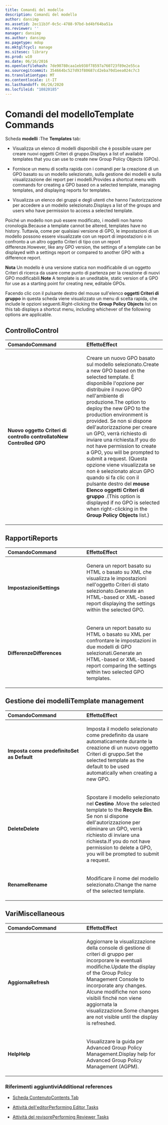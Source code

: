 ```yaml
---
title: Comandi del modello
description: Comandi del modello
author: dansimp
ms.assetid: 2ec11b3f-0c5c-4788-97bd-bd4bf64ba51a
ms.reviewer: ''
manager: dansimp
ms.author: dansimp
ms.pagetype: mdop
ms.mktglfcycl: manage
ms.sitesec: library
ms.prod: w10
ms.date: 06/16/2016
ms.openlocfilehash: 7de90780caa1eb938f78597a760723f89e2e55ca
ms.sourcegitcommit: 354664bc527d93f80687cd2eba70d1eea024c7c3
ms.translationtype: MT
ms.contentlocale: it-IT
ms.lasthandoff: 06/26/2020
ms.locfileid: "10820185"
---
```

# <span data-ttu-id="3db7d-103">Comandi del modello</span><span class="sxs-lookup"><span data-stu-id="3db7d-103">Template Commands</span></span>


<span data-ttu-id="3db7d-104">Scheda **modelli** :</span><span class="sxs-lookup"><span data-stu-id="3db7d-104">The **Templates** tab:</span></span>

-   <span data-ttu-id="3db7d-105">Visualizza un elenco di modelli disponibili che è possibile usare per creare nuovi oggetti Criteri di gruppo.</span><span class="sxs-lookup"><span data-stu-id="3db7d-105">Displays a list of available templates that you can use to create new Group Policy Objects (GPOs).</span></span>

-   <span data-ttu-id="3db7d-106">Fornisce un menu di scelta rapida con i comandi per la creazione di un GPO basato su un modello selezionato, sulla gestione dei modelli e sulla visualizzazione dei report per i modelli.</span><span class="sxs-lookup"><span data-stu-id="3db7d-106">Provides a shortcut menu with commands for creating a GPO based on a selected template, managing templates, and displaying reports for templates.</span></span>

-   <span data-ttu-id="3db7d-107">Visualizza un elenco dei gruppi e degli utenti che hanno l'autorizzazione per accedere a un modello selezionato.</span><span class="sxs-lookup"><span data-stu-id="3db7d-107">Displays a list of the groups and users who have permission to access a selected template.</span></span>

<span data-ttu-id="3db7d-108">Poiché un modello non può essere modificato, i modelli non hanno cronologia.</span><span class="sxs-lookup"><span data-stu-id="3db7d-108">Because a template cannot be altered, templates have no history.</span></span> <span data-ttu-id="3db7d-109">Tuttavia, come per qualsiasi versione di GPO, le impostazioni di un modello possono essere visualizzate con un report di impostazioni o in confronto a un altro oggetto Criteri di tipo con un report differenze.</span><span class="sxs-lookup"><span data-stu-id="3db7d-109">However, like any GPO version, the settings of a template can be displayed with a settings report or compared to another GPO with a difference report.</span></span>

<span data-ttu-id="3db7d-110">**Nota**  Un modello è una versione statica non modificabile di un oggetto Criteri di ricerca da usare come punto di partenza per la creazione di nuovi GPO modificabili.</span><span class="sxs-lookup"><span data-stu-id="3db7d-110">**Note** A template is an uneditable, static version of a GPO for use as a starting point for creating new, editable GPOs.</span></span>

 

<span data-ttu-id="3db7d-111">Facendo clic con il pulsante destro del mouse sull'elenco **oggetti Criteri di gruppo** in questa scheda viene visualizzato un menu di scelta rapida, che include le opzioni seguenti.</span><span class="sxs-lookup"><span data-stu-id="3db7d-111">Right-clicking the **Group Policy Objects** list on this tab displays a shortcut menu, including whichever of the following options are applicable.</span></span>

## <span data-ttu-id="3db7d-112">Controllo</span><span class="sxs-lookup"><span data-stu-id="3db7d-112">Control</span></span>


<table>
<colgroup>
<col width="50%" />
<col width="50%" />
</colgroup>
<thead>
<tr class="header">
<th align="left"><span data-ttu-id="3db7d-113">Comando</span><span class="sxs-lookup"><span data-stu-id="3db7d-113">Command</span></span></th>
<th align="left"><span data-ttu-id="3db7d-114">Effetto</span><span class="sxs-lookup"><span data-stu-id="3db7d-114">Effect</span></span></th>
</tr>
</thead>
<tbody>
<tr class="odd">
<td align="left"><p><strong><span data-ttu-id="3db7d-115">Nuovo oggetto Criteri di controllo controllato</span><span class="sxs-lookup"><span data-stu-id="3db7d-115">New Controlled GPO</span></span></strong></p></td>
<td align="left"><p><span data-ttu-id="3db7d-116">Creare un nuovo GPO basato sul modello selezionato.</span><span class="sxs-lookup"><span data-stu-id="3db7d-116">Create a new GPO based on the selected template.</span></span> <span data-ttu-id="3db7d-117">È disponibile l'opzione per distribuire il nuovo GPO nell'ambiente di produzione.</span><span class="sxs-lookup"><span data-stu-id="3db7d-117">The option to deploy the new GPO to the production environment is provided.</span></span> <span data-ttu-id="3db7d-118">Se non si dispone dell'autorizzazione per creare un GPO, verrà richiesto di inviare una richiesta.</span><span class="sxs-lookup"><span data-stu-id="3db7d-118">If you do not have permission to create a GPO, you will be prompted to submit a request.</span></span> <span data-ttu-id="3db7d-119">(Questa opzione viene visualizzata se non è selezionato alcun GPO quando si fa clic con il pulsante destro del <strong> mouse Elenco oggetti Criteri di gruppo </strong> .</span><span class="sxs-lookup"><span data-stu-id="3db7d-119">(This option is displayed if no GPO is selected when right-clicking in the <strong>Group Policy Objects</strong> list.)</span></span></p></td>
</tr>
</tbody>
</table>

 

## <span data-ttu-id="3db7d-120">Rapporti</span><span class="sxs-lookup"><span data-stu-id="3db7d-120">Reports</span></span>


<table>
<colgroup>
<col width="50%" />
<col width="50%" />
</colgroup>
<thead>
<tr class="header">
<th align="left"><span data-ttu-id="3db7d-121">Comando</span><span class="sxs-lookup"><span data-stu-id="3db7d-121">Command</span></span></th>
<th align="left"><span data-ttu-id="3db7d-122">Effetto</span><span class="sxs-lookup"><span data-stu-id="3db7d-122">Effect</span></span></th>
</tr>
</thead>
<tbody>
<tr class="odd">
<td align="left"><p><strong><span data-ttu-id="3db7d-123">Impostazioni</span><span class="sxs-lookup"><span data-stu-id="3db7d-123">Settings</span></span></strong></p></td>
<td align="left"><p><span data-ttu-id="3db7d-124">Genera un report basato su HTML o basato su XML che visualizza le impostazioni nell'oggetto Criteri di stato selezionato.</span><span class="sxs-lookup"><span data-stu-id="3db7d-124">Generate an HTML-based or XML-based report displaying the settings within the selected GPO.</span></span></p></td>
</tr>
<tr class="even">
<td align="left"><p><strong><span data-ttu-id="3db7d-125">Differenze</span><span class="sxs-lookup"><span data-stu-id="3db7d-125">Differences</span></span></strong></p></td>
<td align="left"><p><span data-ttu-id="3db7d-126">Genera un report basato su HTML o basato su XML per confrontare le impostazioni in due modelli di GPO selezionati.</span><span class="sxs-lookup"><span data-stu-id="3db7d-126">Generate an HTML-based or XML-based report comparing the settings within two selected GPO templates.</span></span></p></td>
</tr>
</tbody>
</table>

 

## <span data-ttu-id="3db7d-127">Gestione dei modelli</span><span class="sxs-lookup"><span data-stu-id="3db7d-127">Template management</span></span>


<table>
<colgroup>
<col width="50%" />
<col width="50%" />
</colgroup>
<thead>
<tr class="header">
<th align="left"><span data-ttu-id="3db7d-128">Comando</span><span class="sxs-lookup"><span data-stu-id="3db7d-128">Command</span></span></th>
<th align="left"><span data-ttu-id="3db7d-129">Effetto</span><span class="sxs-lookup"><span data-stu-id="3db7d-129">Effect</span></span></th>
</tr>
</thead>
<tbody>
<tr class="odd">
<td align="left"><p><strong><span data-ttu-id="3db7d-130">Imposta come predefinito</span><span class="sxs-lookup"><span data-stu-id="3db7d-130">Set as Default</span></span></strong></p></td>
<td align="left"><p><span data-ttu-id="3db7d-131">Imposta il modello selezionato come predefinito da usare automaticamente durante la creazione di un nuovo oggetto Criteri di gruppo.</span><span class="sxs-lookup"><span data-stu-id="3db7d-131">Set the selected template as the default to be used automatically when creating a new GPO.</span></span></p></td>
</tr>
<tr class="even">
<td align="left"><p><strong><span data-ttu-id="3db7d-132">Delete</span><span class="sxs-lookup"><span data-stu-id="3db7d-132">Delete</span></span></strong></p></td>
<td align="left"><p><span data-ttu-id="3db7d-133">Spostare il modello selezionato nel <strong> Cestino </strong> .</span><span class="sxs-lookup"><span data-stu-id="3db7d-133">Move the selected template to the <strong>Recycle Bin</strong>.</span></span> <span data-ttu-id="3db7d-134">Se non si dispone dell'autorizzazione per eliminare un GPO, verrà richiesto di inviare una richiesta.</span><span class="sxs-lookup"><span data-stu-id="3db7d-134">If you do not have permission to delete a GPO, you will be prompted to submit a request.</span></span></p></td>
</tr>
<tr class="odd">
<td align="left"><p><strong><span data-ttu-id="3db7d-135">Rename</span><span class="sxs-lookup"><span data-stu-id="3db7d-135">Rename</span></span></strong></p></td>
<td align="left"><p><span data-ttu-id="3db7d-136">Modificare il nome del modello selezionato.</span><span class="sxs-lookup"><span data-stu-id="3db7d-136">Change the name of the selected template.</span></span></p></td>
</tr>
</tbody>
</table>

 

## <span data-ttu-id="3db7d-137">Vari</span><span class="sxs-lookup"><span data-stu-id="3db7d-137">Miscellaneous</span></span>


<table>
<colgroup>
<col width="50%" />
<col width="50%" />
</colgroup>
<thead>
<tr class="header">
<th align="left"><span data-ttu-id="3db7d-138">Comando</span><span class="sxs-lookup"><span data-stu-id="3db7d-138">Command</span></span></th>
<th align="left"><span data-ttu-id="3db7d-139">Effetto</span><span class="sxs-lookup"><span data-stu-id="3db7d-139">Effect</span></span></th>
</tr>
</thead>
<tbody>
<tr class="odd">
<td align="left"><p><strong><span data-ttu-id="3db7d-140">Aggiorna</span><span class="sxs-lookup"><span data-stu-id="3db7d-140">Refresh</span></span></strong></p></td>
<td align="left"><p><span data-ttu-id="3db7d-141">Aggiornare la visualizzazione della console di gestione di criteri di gruppo per incorporare le eventuali modifiche.</span><span class="sxs-lookup"><span data-stu-id="3db7d-141">Update the display of the Group Policy Management Console to incorporate any changes.</span></span> <span data-ttu-id="3db7d-142">Alcune modifiche non sono visibili finché non viene aggiornata la visualizzazione.</span><span class="sxs-lookup"><span data-stu-id="3db7d-142">Some changes are not visible until the display is refreshed.</span></span></p></td>
</tr>
<tr class="even">
<td align="left"><p><strong><span data-ttu-id="3db7d-143">Help</span><span class="sxs-lookup"><span data-stu-id="3db7d-143">Help</span></span></strong></p></td>
<td align="left"><p><span data-ttu-id="3db7d-144">Visualizzare la guida per Advanced Group Policy Management.</span><span class="sxs-lookup"><span data-stu-id="3db7d-144">Display help for Advanced Group Policy Management (AGPM).</span></span></p></td>
</tr>
</tbody>
</table>

 

### <span data-ttu-id="3db7d-145">Riferimenti aggiuntivi</span><span class="sxs-lookup"><span data-stu-id="3db7d-145">Additional references</span></span>

-   [<span data-ttu-id="3db7d-146">Scheda Contenuto</span><span class="sxs-lookup"><span data-stu-id="3db7d-146">Contents Tab</span></span>](contents-tab-agpm30ops.md)

-   [<span data-ttu-id="3db7d-147">Attività dell'editor</span><span class="sxs-lookup"><span data-stu-id="3db7d-147">Performing Editor Tasks</span></span>](performing-editor-tasks-agpm30ops.md)

-   [<span data-ttu-id="3db7d-148">Attività del revisore</span><span class="sxs-lookup"><span data-stu-id="3db7d-148">Performing Reviewer Tasks</span></span>](performing-reviewer-tasks-agpm30ops.md)

 

 





